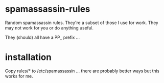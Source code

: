 # spamassassin-rules

Random spamassassin rules. They're a subset of those I use for work. They may not work for you or do anything useful.

They (should) all have a PP\_ prefix ...

# installation

Copy rules/* to /etc/spamassassin ... there are probably better ways but this works for me.


